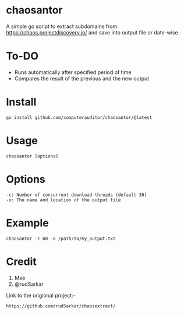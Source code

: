 # chaosantor

A simple go script to extract subdomains from https://chaos.projectdiscovery.io/ and save into output file or date-wise

# To-DO

- Runs automatically after specified period of time
- Compares the result of the previous and the new output

# Install
```
go install github.com/computerauditor/chaosantor/@latest
```

# Usage

```
chaosantor [options]
```

# Options
```
-c: Number of concurrent download threads (default 30)
-o: The name and location of the output file
```

# Example
```
chaosantor -c 60 -o /path/to/my_output.txt
```

# Credit
1) Mee
2) @rudSarkar

Link to the origional project:-

```
https://github.com/rudSarkar/chaosextract/
```
